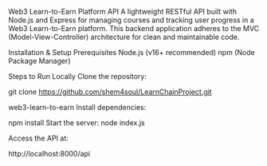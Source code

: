 Web3 Learn-to-Earn Platform API
A lightweight RESTful API built with Node.js and Express for managing courses and tracking user progress in a Web3 Learn-to-Earn platform. This backend application adheres to the MVC (Model-View-Controller) architecture for clean and maintainable code.


Installation & Setup
Prerequisites
Node.js (v16+ recommended)
npm (Node Package Manager)

Steps to Run Locally
Clone the repository:


git clone https://github.com/shem4soul/LearnChainProject.git

web3-learn-to-earn
Install dependencies:


npm install
Start the server:
node index.js

Access the API at:


http://localhost:8000/api
